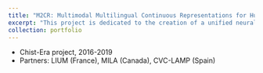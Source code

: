```yaml
---
title: "M2CR: Multimodal Multilingual Continuous Representations for Human Language Understanding"
excerpt: "This project is dedicated to the creation of a unified neural architecture for multimodal and multilingual human language understanding.<br/><a href='http://m2cr.univ-lemans.fr' target=_blank> <img src='/images/logo_m2cr.png' width='200px'></a>"
collection: portfolio
---
```


* Chist-Era project, 2016-2019
* Partners: LIUM (France), MILA (Canada), CVC-LAMP (Spain)


<!-- @@papers_project(M2CR) -->
